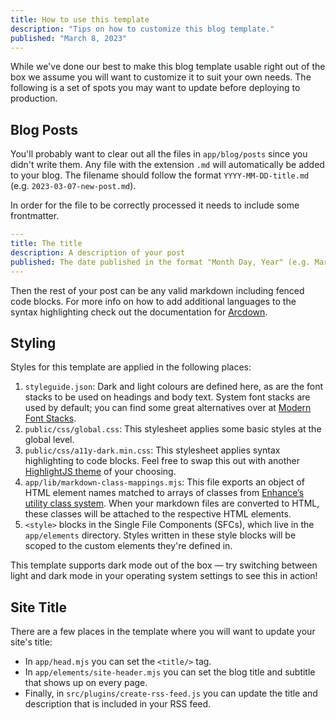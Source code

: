 ```yaml
---
title: How to use this template
description: "Tips on how to customize this blog template."
published: "March 8, 2023"
---
```


While we've done our best to make this blog template usable right out of the box we assume you will want to customize it to suit your own needs. The following is a set of spots you may want to update before deploying to production.

## Blog Posts

You'll probably want to clear out all the files in `app/blog/posts` since you didn't write them. Any file with the extension `.md` will automatically be added to your blog. The filename should follow the format `YYYY-MM-DD-title.md` (e.g. `2023-03-07-new-post.md`).

In order for the file to be correctly processed it needs to include some frontmatter.

```yaml
---
title: The title
description: A description of your post
published: The date published in the format "Month Day, Year" (e.g. March 7, 2023)
---
```

Then the rest of your post can be any valid markdown including fenced code blocks. For more info on how to add additional languages to the syntax highlighting check out the documentation for [Arcdown](https://github.com/architect/arcdown).

## Styling

Styles for this template are applied in the following places:

1. `styleguide.json`: Dark and light colours are defined here, as are the font stacks to be used on headings and body text. System font stacks are used by default; you can find some great alternatives over at [Modern Font Stacks](https://modernfontstacks.com/).
1. `public/css/global.css`: This stylesheet applies some basic styles at the global level.
1. `public/css/a11y-dark.min.css`: This stylesheet applies syntax highlighting to code blocks. Feel free to swap this out with another [HighlightJS theme](https://highlightjs.org/static/demo/) of your choosing.
1. `app/lib/markdown-class-mappings.mjs`: This file exports an object of HTML element names matched to arrays of classes from [Enhance’s utility class system](https://enhance.dev/docs/learn/concepts/styling/utility-classes). When your markdown files are converted to HTML, these classes will be attached to the respective HTML elements.
1. `<style>` blocks in the Single File Components (SFCs), which live in the `app/elements` directory. Styles written in these style blocks will be scoped to the custom elements they're defined in.

This template supports dark mode out of the box — try switching between light and dark mode in your operating system settings to see this in action!

## Site Title

There are a few places in the template where you will want to update your site's title:

- In `app/head.mjs` you can set the `<title/>` tag.
- In `app/elements/site-header.mjs` you can set the blog title and subtitle that shows up on every page.
- Finally, in `src/plugins/create-rss-feed.js` you can update the title and description that is included in your RSS feed.
